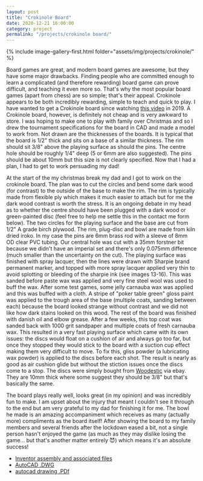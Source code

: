 ```yaml
---
layout: post
title: "Crokinole Board"
date: 2020-12-21 16:00:00
category: project
permalink: "/projects/crokinole board/"
---
```


<div>
<span class="image left"> {% include image-gallery-first.html folder="assets/img/projects/crokinole/" %}</span>
<p>
Board games are great, and modern board games are awesome, but they have some major drawbacks. Finding people who are committed enough to learn a complicated (and therefore rewarding) board game can prove difficult, and teaching it even more so. That's why the most popular board games (apart from chess) are so simple; that's their appeal. Crokinole appears to be both incredibly rewarding, simple to teach and quick to play. I have wanted to get a Crokinole board since watching <a href="https://www.youtube.com/watch?v=XMKzeg78peg">this video</a> in 2019. A Crokinole board, however, is definitely not cheap and is very awkward to store. I was hoping to make one to play with family over Christmas and so I drew the tournament specifications for the board in CAD and made a model to work from. Not drawn are the thicknesses of the boards. It is typical that the board is 1/2" thick and sits on a base of a similar thickness. The rim should sit 3/8" above the playing surface as should the pins. The centre hole should be roughly 1/4" deep (5 or 6mm are also suggested). The pins should be about 10mm but this size is not clearly specified. Now that I had a plan, I had to get to work persuading my dad!
</p>
<p>
At the start of the my christmas break my dad and I got to work on the crokinole board. The plan was to cut the circles and bend some dark wood (for contrast) to the outside of the base to make the rim. The rim is typically made from flexible ply which makes it much easier to attach but for me the dark wood contrast is worth the stress. It is an ongoing debate in my head as to whether the centre should have been plugged with a dark wood or green-painted disc (feel free to help me settle this in the contact me form below). The two circles for the playing surface and the base are cut from 1/2" A grade birch plywood. The rim, plug-disc and bowl are made from kiln dried iroko.  In my case the pins are 6mm brass rod with a sleeve of 8mm OD clear PVC tubing. Our central hole was cut with a 35mm forstner bit because we didn't have an imperial set and there's only 0.075mm difference (much smaller than the uncertainty on the cut). The playing surface was finished with spray lacquer, then the lines were drawn with Sharpie brand permanent marker, and topped with more spray lacquer applied very thin to avoid splotting or bleeding of the sharpie ink (see images 13-16). This was sanded before paste wax was applied and very fine steel wool was used to buff the wax. After some test games, some jelly carnauba wax was applied and this was buffed with a cloth. A stripe of "poker table green" gloss paint was applied to the trough area of the base (multiple coats, sanding between each) because the board looked strange without contrast and we did not like how dark stains looked on this wood. The rest of the board was finished with danish oil and elbow grease. After a few weeks, this top coat was sanded back with 1000 grit sandpaper and multiple coats of fresh carnauba wax. This resulted in a very fast playing surface which came with its own issues: the discs would float on a cushion of air and always go too far, but once they stopped they would stick to the board with a suction cup effect making them very difficult to move. To fix this, gliss powder (a lubricating wax powder) is applied to the discs before each shot. The result is nearly as good as air cushion glide but without the stiction issues once the discs come to a stop. The discs were simply bought from <a href="https://woodestic.com/shop/woodestic-crokinole-tournament-disc-set-12-pieces/">Woodestic</a> via ebay. They are 10mm thick where some suggest they should be 3/8" but that's basically the same.</p>
<p>The board plays really well, looks great (in my opinion) and was incredibly fun to make. I am upset about the injury that meant I couldn't see it through to the end but am very grateful to my dad for finishing it for me. The bowl he made is an amazing accompaniment which receives as many (actually more) compliments as the board itself! After showing the board to my family members and several friends after the lockdown eased a bit, not a single person hasn't enjoyed the game (as much as they may dislike losing the game... but that's another matter entirely 😈) which means it's an absolute success! 
</p>


</div>

<ul class="actions">
    <li><a class="button" target="_blank" href="/assets/cad/crokinole board Inventor files.zip"><span class="fas fa-file-archive"></span> Inventor assembly and associated files</a></li>
    <li><a class="button" target="_blank" href="assets\cad\crokinole board.dwg"><span class="fas fa-file"></span> AutoCAD .DWG</a></li>
    <li><a class="button" target="_blank" href="/assets/pdfs/crokinole board.pdf"><span class="fas fa-file-pdf"></span> autocad drawing .PDf</a></li>
    
</ul>